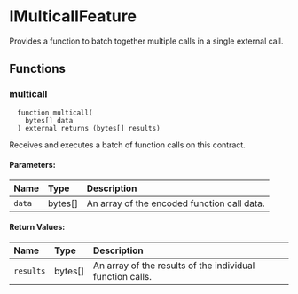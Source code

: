 # IMulticallFeature

Provides a function to batch together multiple calls in a single external call.



## Functions
### multicall
```solidity
  function multicall(
    bytes[] data
  ) external returns (bytes[] results)
```
Receives and executes a batch of function calls on this contract.


#### Parameters:
| Name | Type | Description                                                          |
| :--- | :--- | :------------------------------------------------------------------- |
|`data` | bytes[] | An array of the encoded function call data.

#### Return Values:
| Name                           | Type          | Description                                                                  |
| :----------------------------- | :------------ | :--------------------------------------------------------------------------- |
|`results`| bytes[] | An array of the results of the individual function calls.





